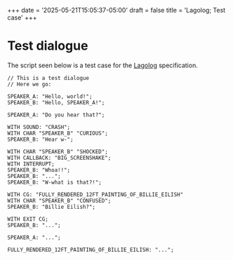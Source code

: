 +++
date = '2025-05-21T15:05:37-05:00'
draft = false
title = 'Lagolog; Test case'
+++

# Test dialogue
The script seen below is a test case for the [Lagolog]("https://bunniico.github.io/lagolog_spec/") specification.

```
// This is a test dialogue
// Here we go:

SPEAKER_A: "Hello, world!";
SPEAKER_B: "Hello, SPEAKER_A!";

SPEAKER_A: "Do you hear that?";

WITH SOUND: "CRASH";
WITH CHAR "SPEAKER_B" "CURIOUS";
SPEAKER_B: "Hear w-";

WITH CHAR "SPEAKER_B" "SHOCKED";
WITH CALLBACK: "BIG_SCREENSHAKE";
WITH INTERRUPT;
SPEAKER_B: "Whoa!!";
SPEAKER_B: "...";
SPEAKER_B: "W-what is that?!";

WITH CG: "FULLY_RENDERED_12FT_PAINTING_OF_BILLIE_EILISH"
WITH CHAR "SPEAKER_B" "CONFUSED";
SPEAKER_B: "Billie Eilish?";

WITH EXIT CG;
SPEAKER_B: "...";

SPEAKER_A: "...";

FULLY_RENDERED_12FT_PAINTING_OF_BILLIE_EILISH: "...";
```
